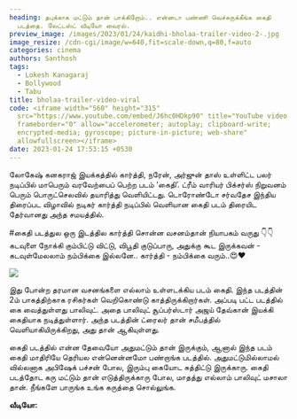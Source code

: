 ```yaml
---
heading: தபுக்காக மட்டும் தான் பாக்கிறோம்.. என்னடா பண்ணி வெச்சுருக்கீங்க கைதி
  படத்தை. லேட்டஸ்ட் வீடியோ வைரல்.
preview_image: /images/2023/01/24/kaidhi-bholaa-trailer-video-2-.jpg
image_resize: /cdn-cgi/image/w=640,fit=scale-down,q=80,f=auto
categories: cinema
authors: Santhosh
tags:
  - Lokesh Kanagaraj
  - Bollywood
  - Tabu
title: bholaa-trailer-video-viral
code: <iframe width="560" height="315"
  src="https://www.youtube.com/embed/J6hc0HDkp90" title="YouTube video player"
  frameborder="0" allow="accelerometer; autoplay; clipboard-write;
  encrypted-media; gyroscope; picture-in-picture; web-share"
  allowfullscreen></iframe>
date: 2023-01-24 17:53:15 +0530
---
```



லோகேஷ் கனகராஜ் இயக்கத்தில் கார்த்தி, நரேன், அர்ஜுன் தாஸ் உள்ளிட்ட பலர் நடிப்பில் மாபெரும் வரவேற்பைப் பெற்ற படம் ‘கைதி’. ட்ரீம் வாரியர் பிக்சர்ஸ் நிறுவனம் பெரும் பொருட்செலவில் தயாரித்து வெளியிட்டது. டொரோண்டோ சர்வதேச இந்திய திரைப்பட விழாவில் நடிகர் கார்த்தி நடிப்பில் வெளியான கைதி படம் திரையிட தேர்வானது அந்த சமயத்தில்.

\#கைதி படத்துல ஒரு இடத்தில கார்த்தி சொன்ன வசனம்தான் நியாபகம் வருது 👇👇
கடவுளை நோக்கி கும்பிட்டு விட்டு, விபூதி குடுப்பாரு, 
அதுக்கு கூட இருக்கவன் -  கடவுள்மேலலாம் நம்பிக்கை இல்லனே..
கார்த்தி - நம்பிக்கை வரும்..😍❤

![](/images/2023/01/24/kaidhi-bholaa-trailer-video-1-.jpg)

இது போன்ற தரமான வசனங்களை எல்லாம் உள்ளடக்கிய படம் கைதி. இந்த படத்தின் 2ம் பாகத்திற்காக ரசிகர்கள் வெறிகொண்டு காத்திருக்கிறார்கள். அப்படி பட்ட படத்தில் கை வைத்துள்ளது பாலிவுட். அதை பாலிவுட் சூப்பர்ஸ்டார் அஜய் தேவ்கான் இயக்கி கைதியாக நடித்துள்ளார். அந்த படத்தின் ட்ரைலர் தான் சமீபத்தில் வெளியாகியிருக்கிறது, அது தான் ஆகியுள்ளது.

கைதி படத்தில் என்ன தேவையோ அதுமட்டும் தான் இருக்கும், ஆனால் இந்த படம் கைதி மாதிரியே தெரியல என்னென்னமோ பண்றாங்க  படத்தில். அதுமட்டுமில்லாமல் வில்லனாக அபிஷேக் பச்சன் போல, இரும்பு கையோட சுத்திட்டு இருக்காரு. கைதி படத்தோட கரு மட்டும் தான் எடுத்திருக்காரு போல, மாதத்து எல்லாம் பாலிவுட் மசாலா தான். நீங்களே பாருங்க உங்க கருத்தை சொல்லுங்க.

**வீடியோ:**